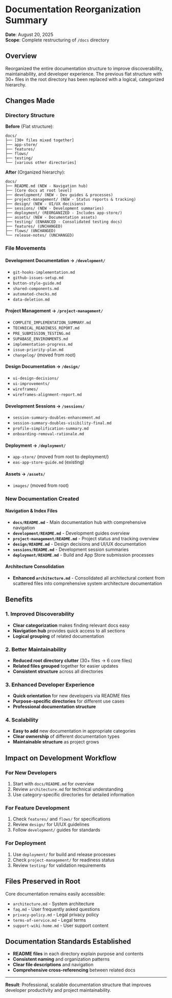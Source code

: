 # Documentation Reorganization Summary

**Date**: August 20, 2025  
**Scope**: Complete restructuring of `/docs` directory

## Overview

Reorganized the entire documentation structure to improve discoverability, maintainability, and developer experience. The previous flat structure with 30+ files in the root directory has been replaced with a logical, categorized hierarchy.

## Changes Made

### Directory Structure

**Before** (Flat structure):
```
docs/
├── [30+ files mixed together]
├── app-store/
├── features/
├── flows/
├── testing/
└── [various other directories]
```

**After** (Organized hierarchy):
```
docs/
├── README.md (NEW - Navigation hub)
├── [Core docs at root level]
├── development/ (NEW - Dev guides & processes)
├── project-management/ (NEW - Status reports & tracking)
├── design/ (NEW - UI/UX decisions)
├── sessions/ (NEW - Development summaries)
├── deployment/ (REORGANIZED - Includes app-store/)
├── assets/ (NEW - Documentation assets)
├── testing/ (ENHANCED - Consolidated testing docs)
├── features/ (UNCHANGED)
├── flows/ (UNCHANGED)
└── release-notes/ (UNCHANGED)
```

### File Movements

#### Development Documentation → `/development/`
- `git-hooks-implementation.md`
- `github-issues-setup.md`
- `button-style-guide.md`
- `shared-components.md`
- `automated-checks.md`
- `data-deletion.md`

#### Project Management → `/project-management/`
- `COMPLETE_IMPLEMENTATION_SUMMARY.md`
- `TECHNICAL_READINESS_REPORT.md`
- `PRE_SUBMISSION_TESTING.md`
- `SUPABASE_ENVIRONMENTS.md`
- `implementation-progress.md`
- `issue-priority-plan.md`
- `changelog/` (moved from root)

#### Design Documentation → `/design/`
- `ui-design-decisions/`
- `ui-improvements/`
- `wireframes/`
- `wireframes-alignment-report.md`

#### Development Sessions → `/sessions/`
- `session-summary-doubles-enhancement.md`
- `session-summary-doubles-visibility-final.md`
- `profile-simplification-summary.md`
- `onboarding-removal-rationale.md`

#### Deployment → `/deployment/`
- `app-store/` (moved from root to deployment/)
- `eas-app-store-guide.md` (existing)

#### Assets → `/assets/`
- `images/` (moved from root)

### New Documentation Created

#### Navigation & Index Files
- **`docs/README.md`** - Main documentation hub with comprehensive navigation
- **`development/README.md`** - Development guides overview
- **`project-management/README.md`** - Project status and tracking overview
- **`design/README.md`** - Design decisions and UI/UX documentation
- **`sessions/README.md`** - Development session summaries
- **`deployment/README.md`** - Build and App Store submission processes

#### Architecture Consolidation
- **Enhanced `architecture.md`** - Consolidated all architectural content from scattered files into comprehensive system architecture documentation

## Benefits

### 1. Improved Discoverability
- **Clear categorization** makes finding relevant docs easy
- **Navigation hub** provides quick access to all sections
- **Logical grouping** of related documentation

### 2. Better Maintainability
- **Reduced root directory clutter** (30+ files → 6 core files)
- **Related files grouped** together for easier updates
- **Consistent structure** across all directories

### 3. Enhanced Developer Experience
- **Quick orientation** for new developers via README files
- **Purpose-specific directories** for different use cases
- **Professional documentation structure**

### 4. Scalability
- **Easy to add** new documentation in appropriate categories
- **Clear ownership** of different documentation types
- **Maintainable structure** as project grows

## Impact on Development Workflow

### For New Developers
1. Start with `docs/README.md` for overview
2. Review `architecture.md` for technical understanding
3. Use category-specific directories for detailed information

### For Feature Development
1. Check `features/` and `flows/` for specifications
2. Review `design/` for UI/UX guidelines
3. Follow `development/` guides for standards

### For Deployment
1. Use `deployment/` for build and release processes
2. Check `project-management/` for readiness status
3. Review `testing/` for validation requirements

## Files Preserved in Root

Core documentation remains easily accessible:
- `architecture.md` - System architecture
- `faq.md` - User frequently asked questions
- `privacy-policy.md` - Legal privacy policy
- `terms-of-service.md` - Legal terms
- `support-wiki-home.md` - User support content

## Documentation Standards Established

- **README files** in each directory explain purpose and contents
- **Consistent naming** and organization patterns
- **Clear file descriptions** and navigation
- **Comprehensive cross-referencing** between related docs

---

**Result**: Professional, scalable documentation structure that improves developer productivity and project maintainability.
